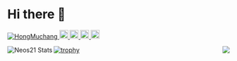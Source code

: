# Hi there 👋

<p align="left"> 
  <a href="https://github.com/HongMuchang/HongMuchang/">
    <img src="https://komarev.com/ghpvc/?username=HongMuchang" alt="HongMuchang" />
  </a>
  <a href="https://twitter.com/HongMuchan">
    <img height="20" src="https://img.shields.io/twitter/follow/HongMuchang?label=Twitter&logo=twitter&style=flat" />
  </a>
  <a href="https://github.com/HongMuchang">
    <img height="20" src="https://img.shields.io/github/followers/HongMuchang?label=follow&logo=github&style=flat" />
  </a>
  <a href="http://qiita.com/HongMuchang">
    <img height="20" src="https://qiita-badge.apiapi.app/s/HongMuchang/posts.svg" />
  </a>
  <//qiita.com/HongMuchang">
    <img height="20" src="https://qiita-badge.apiapi.app/s/HongMuchang/contributions.svg" />
  </a>
</p>


<a href="https://github.com/anuraghazra/github-readme-stats">
  <img align="left" src="https://github-readme-stats.vercel.app/api?username=HongMuchang&show_icons=true&theme=vue-dark" alt="Neos21 Stats">
</a>
<a href="https://github.com/anuraghazra/github-readme-stats">
  <img align="right" src="https://github-readme-stats.vercel.app/api/top-langs/?username=HongMuchang&theme=vue-dark" />
</a>


[![trophy](https://github-profile-trophy.vercel.app/?username=HongMuchang&theme=dracula-w=5&margin-h=5)](https://github.com/ryo-ma/github-profile-trophy)
